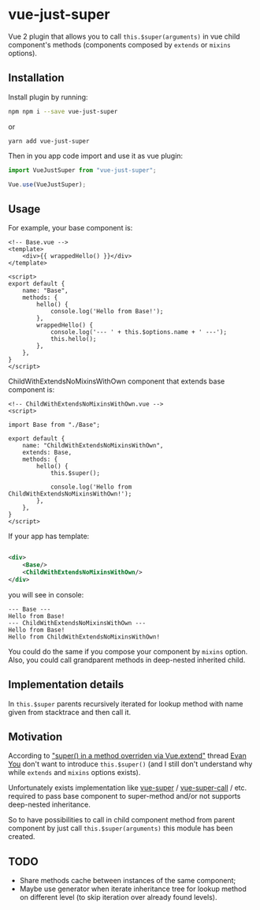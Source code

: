 # vue-just-super

Vue 2 plugin that allows you to call `this.$super(arguments)` in vue child component's methods (components composed
by `extends` or `mixins` options).

## Installation

Install plugin by running:

```bash
npm npm i --save vue-just-super
```

or

```
yarn add vue-just-super
```

Then in you app code import and use it as vue plugin:

```javascript
import VueJustSuper from "vue-just-super";

Vue.use(VueJustSuper);
```

## Usage

For example, your base component is:

```
<!-- Base.vue -->
<template>
    <div>{{ wrappedHello() }}</div>
</template>

<script>
export default {
    name: "Base",
    methods: {
        hello() {
            console.log('Hello from Base!');
        },
        wrappedHello() {
            console.log('--- ' + this.$options.name + ' ---');
            this.hello();
        },
    },
}
</script>
```

ChildWithExtendsNoMixinsWithOwn component that extends base component is:

```
<!-- ChildWithExtendsNoMixinsWithOwn.vue -->
<script>

import Base from "./Base";

export default {
    name: "ChildWithExtendsNoMixinsWithOwn",
    extends: Base,
    methods: {
        hello() {
            this.$super();

            console.log('Hello from ChildWithExtendsNoMixinsWithOwn!');
        },
    },
}
</script>
```

If your app has template:

```xml

<div>
    <Base/>
    <ChildWithExtendsNoMixinsWithOwn/>
</div>
```

you will see in console:

```
--- Base ---
Hello from Base!
--- ChildWithExtendsNoMixinsWithOwn ---
Hello from Base!
Hello from ChildWithExtendsNoMixinsWithOwn!
```

You could do the same if you compose your component by `mixins` option. Also, you could call grandparent methods in
deep-nested inherited child.

## Implementation details

In `this.$super` parents recursively iterated for lookup method with name given from stacktrace and then call it.

## Motivation

According
to ["super() in a method overriden via Vue.extend"](https://github.com/vuejs/vue/issues/2977#issuecomment-222878609)
thread [Evan You](https://github.com/yyx990803)  don't want to introduce `this.$super()` (and I still don't understand
why while `extends` and `mixins` options exists).

Unfortunately exists implementation like [vue-super](https://www.npmjs.com/package/vue-super)
/ [vue-super-call](https://www.npmjs.com/package/vue-super-call) / etc. required to pass base component to super-method
and/or not supports deep-nested inheritance.

So to have possibilities to call in child component method from parent component by just call `this.$super(arguments)`
this module has been created.

## TODO

- Share methods cache between instances of the same component;
- Maybe use generator when iterate inheritance tree for lookup method on different level (to skip iteration over already
  found levels). 
